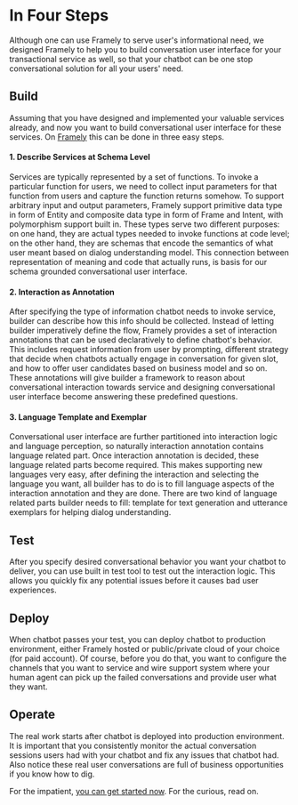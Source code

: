# In Four Steps
Although one can use Framely to serve user's informational need, we designed Framely to help 
you to build conversation user interface for your transactional service as well, so that your chatbot can be one stop conversational solution for all your users' need. 

## Build
Assuming that you have designed and implemented your valuable services already, and now you want to build conversational user interface for these services. On [Framely](https://build.framely.ai) this can be done in three easy steps. 

#### 1. Describe Services at Schema Level
Services are typically represented by a set of functions. To invoke a particular function for users, we need to collect input parameters for that function from users and capture the function returns somehow. To support arbitrary input and output parameters, Framely support primitive data type in form of Entity and composite data type in form of Frame and Intent, with polymorphism support built in. These types serve two different purposes: on one hand, they are actual types needed to invoke functions at code level; on the other hand, they are schemas that encode the semantics of what user meant based on dialog understanding model. This connection between representation of meaning and code that actually runs, is basis for our schema grounded conversational user interface.

#### 2. Interaction as Annotation
After specifying the type of information chatbot needs to invoke service, builder can describe how this info should be collected. Instead of letting builder imperatively define the flow, Framely provides a set of interaction annotations that can be used declaratively to define chatbot's behavior. This includes request information from user by prompting, different strategy that decide when chatbots actually engage in conversation for given slot, and how to offer user candidates based on business model and so on. These annotations will give builder a framework to reason about conversational interaction towards service and designing conversational user interface become answering these predefined questions. 

#### 3. Language Template and Exemplar
Conversational user interface are further partitioned into interaction logic and language perception, so naturally interaction annotation contains language related part. Once interaction annotation is decided, these language related parts become required. This makes supporting new languages very easy, after defining the interaction and selecting the language you want, all builder has to do is to fill language aspects of the interaction annotation and they are done. There are two kind of language related parts builder needs to fill: template for text generation and utterance exemplars for helping dialog understanding.

## Test
After you specify desired conversational behavior you want your chatbot to deliver, you can use built in test tool to test out the interaction logic. This allows you quickly fix any potential issues before it causes bad user experiences.

## Deploy
When chatbot passes your test, you can deploy chatbot to production environment, either Framely hosted or public/private cloud of your choice (for paid account). Of course, before you do that, you want to configure the channels that you want to service and wire support system where your human agent can pick up the failed conversations and provide user what they want.

## Operate
The real work starts after chatbot is deployed into production environment. It is important that you consistently monitor the actual conversation sessions users had with your chatbot and fix any issues that chatbot had. Also notice these real user conversations are full of business opportunities if you know how to dig.

For the impatient, [you can get started now](https://build.framely.ai). For the curious, read on.
